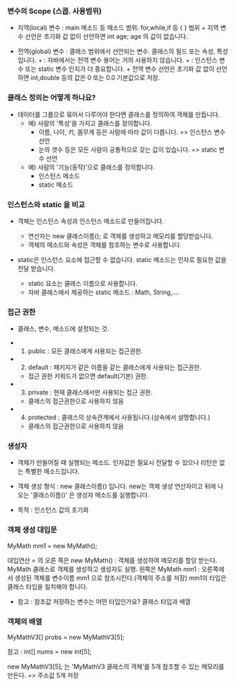 
### 변수의 Scope (스콥. 사용범위)

- 지역(local) 변수 : main 메소드 등 메소드 범위. for,while,if 등 { } 범위 
      + 지역 변수 선언은 초기화 값 없이 선언하면 int age;  age 의 값이 없습니다.

- 전역(global) 변수 : 클래스 범위에서 선언되는 변수. 클래스의 필드 또는 속성, 특성 입니다.
      +    : 자바에서는 전역 변수 용어는 거의 사용하지 않습니다.
      +    : 인스턴스 변수 또는 static 변수 인지가 더 중요합니다.
      + 전역 변수 선언은 초기화 값 없이 선언하면 int,double 등의 값은 0 또는 0.0 기본값으로 저장.  


### 클래스 정의는 어떻게 하나요?

- 데이터를 그룹으로 묶어서 다루어야 한다면 클래스를 정의하여 객체를 만듭니다.
  + 예) 사람의 '특성'을 가지고 클래스를 정의합니다.
    + 이름, 나이, 키, 몸무게 등은 사람에 따라 값이 다릅니다. => 인스턴스 변수 선언
    + 눈의 갯수 등은 모든 사람이 공통적으로 갖는 값이 있습니다. => static 변수 선언
  + 예) 사람의 '기능(동작)'으로 클래스를 정의합니다.
    + 인스턴스 메소드
    + static 메소드


### 인스턴스와 static 을 비교

- 객체는 인스턴스 속성과 인스턴스 메소드로 만들어집니다.
    + 연산자는 new 클래스이름(); 로 객체를 생성하고 메모리를 할당받습니다.
    + 객체의 메소드와 속성은 객체를 참조하는 변수로 사용합니다.

- static은 인스턴스 요소에 접근할 수 없습니다. static 메소드는 인자로 필요한 값을 전달 받습니다.
    + static 요소는 클래스 이름으로 사용합니다.
    + 자바 클래스에서 제공하는 static 메소드 : Math, String,....

### 접근 권한
- 클래스, 변수, 메소드에 설정되는 것.

- 1. public    : 모든 클래스에게 사용되는 접근권한.

- 2. default   : 패키지가 같은 이름을 같는 클래스에게 사용되는 접근권한.
  + 접근 권한 키워드가 없으면 default(기본) 권한.

- 3. private  : 현재 클래스에서만  사용되는 접근 권한. 
  +  클래스의 접근권한으로 사용하지 않음

- 4. protected : 클래스의 상속관계에서 사용됩니다.(상속에서 설명합니다.)
  +  클래스의 접근권한으로 사용하지 않음


### 생성자

- 객체가 만들어질 때 실행되는 메소드. 인자값은 필요시 전달할 수 있으나 
리턴은 없는 특별한 메소드입니다.

- 객체 생성 형식 : new 클래스이름() 입니다. new는 객체 생성 연산자이고 뒤에 나오는 '클래스이름()' 은 생성자 메소드를 실행합니다. 

- 목적 : 인스턴스 값의 초기화

### 객체 생성 대입문

MyMath mm1 = new MyMath();

대입연산 = 의 오른 쪽은 new MyMath() : 객체를 생성하여 메모리를 할당 받는다.
                                MyMath 클래스로 객체를 생성하고 생성자도 실행.
           왼쪽은  MyMath mm1  :  오른쪽에서 생성된 객체를 변수이름 mm1 으로 참조시킨다.(객체의 주소를 저장)    mm1의 타입은 클래스 타입을 일치해야 합니다.              

* 참고 : 참조값 저장하는 변수는 어떤 타입인가요?  클래스 타입과 배열

### 객체의 배열

  MyMathV3[] probs = new MyMathV3[5];

참고 : int[] nums = new int[5];

  new MyMathV3[5];  는 'MyMathV3 클래스의 객체'를 5개 참조할 수 있는 메모리를 만든다. => 주소값 5개 저장